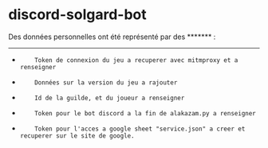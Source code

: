 # discord-solgard-bot

Des données personnelles ont été représenté par des ******* :
___________________________________________________________________

-         Token de connexion du jeu a recuperer avec mitmproxy et a renseigner

-         Données sur la version du jeu a rajouter

-         Id de la guilde, et du joueur a renseigner

-         Token pour le bot discord a la fin de alakazam.py a renseigner

-         Token pour l'acces a google sheet "service.json" a creer et recuperer sur le site de google.
